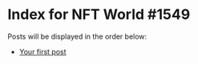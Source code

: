 # Index for NFT World #1549
Posts will be displayed in the order below:

- [Your first post](./001-first.md)

